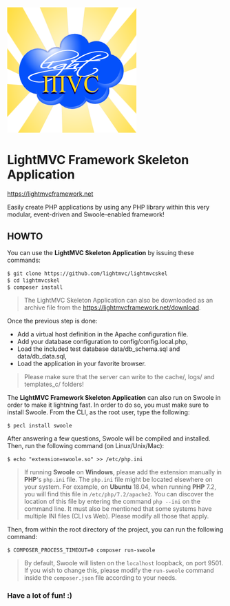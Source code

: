# [![LightMVC Banner](public/img/lightmvc_logo.png)](https://lightmvcframework.net/)
# LightMVC Framework Skeleton Application

https://lightmvcframework.net

Easily create PHP applications by using any PHP library within this very modular, event-driven and Swoole-enabled framework!

## HOWTO

You can use the **LightMVC Skeleton Application** by issuing these commands:

    $ git clone https://github.com/lightmvc/lightmvcskel
    $ cd lightmvcskel
    $ composer install

> The LightMVC Skeleton Application can also be downloaded as an archive file from the https://lightmvcframework.net/download.

Once the previous step is done:

* Add a virtual host definition in the Apache configuration file.
* Add your database configuration to config/config.local.php,
* Load the included test database data/db_schema.sql and data/db_data.sql,
* Load the application in your favorite browser.

> Please make sure that the server can write to the cache/, logs/ and templates_c/ folders!

The **LightMVC Framework Skeleton Application** can also run on Swoole in order to make it lightning fast. In order
to do so, you must make sure to install Swoole. From the CLI, as the root user, type the following:

    $ pecl install swoole

After answering a few questions, Swoole will be compiled and installed. Then, run the following command (on Linux/Unix/Mac):

    $ echo "extension=swoole.so" >> /etc/php.ini

> If running **Swoole** on **Windows**, please add the extension manually in **PHP**'s ``php.ini`` file. The ``php.ini`` file might be located elsewhere on your system. For example, on **Ubuntu** 18.04, when running **PHP** 7.2, you will find this file in ``/etc/php/7.2/apache2``. You can discover the location of this file by entering the command ``php --ini`` on the command line. It must also be mentioned that some systems have multiple INI files (CLI vs Web). Please modify all those that apply.

Then, from within the root directory of the project, you can run the following command:

    $ COMPOSER_PROCESS_TIMEOUT=0 composer run-swoole

> By default, Swoole will listen on the ``localhost`` loopback, on port 9501. If you wish to change this, please modify the ``run-swoole`` command inside the ``composer.json`` file according to your needs.

### Have a lot of fun! :)